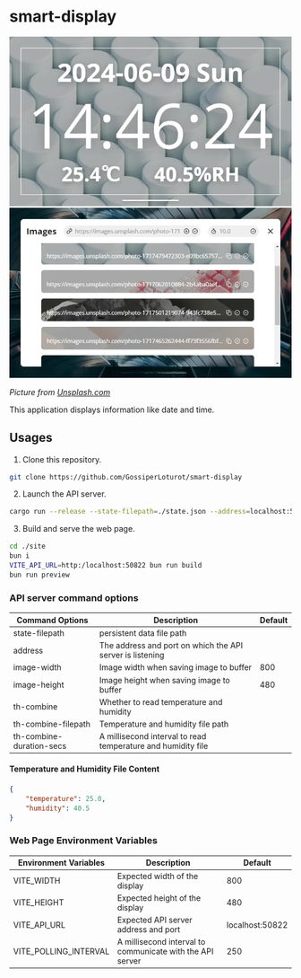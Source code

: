 # smart-display

![display](https://raw.githubusercontent.com/GossiperLoturot/smart-display/main/images/display.webp)
![menu](https://raw.githubusercontent.com/GossiperLoturot/smart-display/main/images/menu.webp)

*Picture from [Unsplash.com](https://unsplash.com/)*

This application displays information like date and time.

## Usages

1. Clone this repository.
```sh
git clone https://github.com/GossiperLoturot/smart-display
```

2. Launch the API server.
```sh
cargo run --release --state-filepath=./state.json --address=localhost:50822
```

3. Build and serve the web page.
```sh
cd ./site
bun i
VITE_API_URL=http:/localhost:50822 bun run build
bun run preview
```

### API server command options

|Command Options|Description|Default|
|--|--|--|
|state-filepath|persistent data file path||
|address|The address and port on which the API server is listening||
|image-width|Image width when saving image to buffer|800|
|image-height|Image height when saving image to buffer|480|
|th-combine|Whether to read temperature and humidity||
|th-combine-filepath|Temperature and humidity file path||
|th-combine-duration-secs|A millisecond interval to read temperature and humidity file||

#### Temperature and Humidity File Content

```json
{
    "temperature": 25.0,
    "humidity": 40.5
}
```

### Web Page Environment Variables

|Environment Variables|Description|Default|
|--|--|--|
|VITE_WIDTH|Expected width of the display|800|
|VITE_HEIGHT|Expected height of the display|480|
|VITE_API_URL|Expected API server address and port|localhost:50822|
|VITE_POLLING_INTERVAL|A millisecond interval to communicate with the API server|250|
